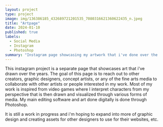 ```yaml
---
layout: project
type: project
image: img/136386185_432689721201535_7080316621360622435_n.jpeg
title: "Artpage"
date: 2024-01-10
published: true
labels:
  - Social Media
  - Instagram
  - Photoshop
summary: "Instagram page showcasing my artwork that i've done over the years and what I show for commissions or inspiration."
---
```


This instagram project is a separate page that showcases art that i've drawn over the years. The goal of this page is to reach out to other creators, graphic designers, concept artists, or any of the fine arts media to collaborate with other artists or people interested in my work. Most of my work is inspired from video games where I interpret characters from my perspective that is then drawn and visualized through various forms of media. My main editing software and art done digitally is done through Photoshop.

It is still a work in progress and i'm hoping to expand into more of graphic design and creating assets for other designers to use for their websites, etc.
